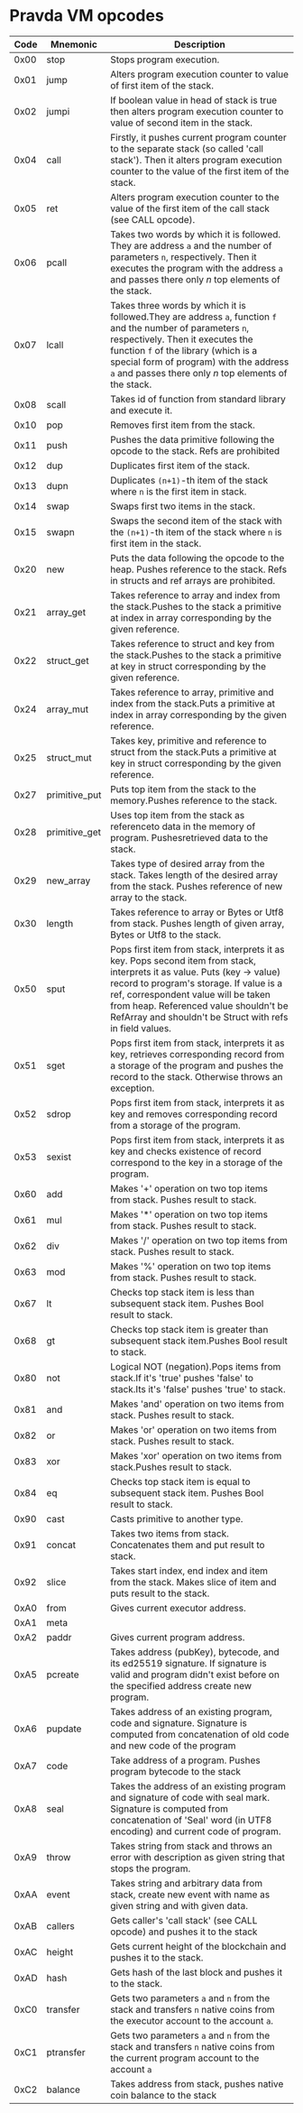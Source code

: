 <!--
THIS FILE IS GENERATED. DO NOT EDIT MANUALLY!
-->
# Pravda VM opcodes
Code|Mnemonic     |Description                                                                                                                                                                                                                                                                                                      
----|-------------|-----------------------------------------------------------------------------------------------------------------------------------------------------------------------------------------------------------------------------------------------------------------------------------------------------------------
0x00|stop         |Stops program execution.                                                                                                                                                                                                                                                                                         
0x01|jump         |Alters program execution counter to value of first item of the stack.                                                                                                                                                                                                                                            
0x02|jumpi        |If boolean value in head of stack is true then alters program execution counter to value of second item in the stack.                                                                                                                                                                                            
0x04|call         |Firstly, it pushes current program counter to the separate stack (so called 'call stack'). Then it alters program execution counter to the value of the first item of the stack.                                                                                                                                 
0x05|ret          |Alters program execution counter to the value of the first item of the call stack (see CALL opcode).                                                                                                                                                                                                             
0x06|pcall        |Takes two words by which it is followed. They are address `a` and the number of parameters `n`, respectively. Then it executes the program with the address `a` and passes there only $n$ top elements of the stack.                                                                                             
0x07|lcall        |Takes three words by which it is followed.They are address `a`, function `f` and the number of parameters `n`, respectively. Then it executes the function `f` of the library (which is a special form of program) with the address `a` and passes there only $n$ top elements of the stack.                     
0x08|scall        |Takes id of function from standard library and execute it.                                                                                                                                                                                                                                                       
0x10|pop          |Removes first item from the stack.                                                                                                                                                                                                                                                                               
0x11|push         |Pushes the data primitive following the opcode to the stack. Refs are prohibited                                                                                                                                                                                                                                 
0x12|dup          |Duplicates first item of the stack.                                                                                                                                                                                                                                                                              
0x13|dupn         |Duplicates `(n+1)`-th item of the stack where `n` is the first item in stack.                                                                                                                                                                                                                                    
0x14|swap         |Swaps first two items in the stack.                                                                                                                                                                                                                                                                              
0x15|swapn        |Swaps the second item of the stack with the `(n+1)`-th item of the stack where `n` is first item in the stack.                                                                                                                                                                                                   
0x20|new          |Puts the data following the opcode to the heap. Pushes reference to the stack. Refs in structs and ref arrays are prohibited.                                                                                                                                                                                    
0x21|array_get    |Takes reference to array and index from the stack.Pushes to the stack a primitive at index in array corresponding by the given reference.                                                                                                                                                                        
0x22|struct_get   |Takes reference to struct and key from the stack.Pushes to the stack a primitive at key in struct corresponding by the given reference.                                                                                                                                                                          
0x24|array_mut    |Takes reference to array, primitive and index from the stack.Puts a primitive at index in array corresponding by the given reference.                                                                                                                                                                            
0x25|struct_mut   |Takes key, primitive and reference to struct from the stack.Puts a primitive at key in struct corresponding by the given reference.                                                                                                                                                                              
0x27|primitive_put|Puts top item from the stack to the memory.Pushes reference to the stack.                                                                                                                                                                                                                                        
0x28|primitive_get|Uses top item from the stack as referenceto data in the memory of program. Pushesretrieved data to the stack.                                                                                                                                                                                                    
0x29|new_array    |Takes type of desired array from the stack. Takes length of the desired array from the stack. Pushes reference of new array to the stack.                                                                                                                                                                        
0x30|length       |Takes reference to array or Bytes or Utf8 from stack. Pushes length of given array, Bytes or Utf8 to the stack.                                                                                                                                                                                                  
0x50|sput         |Pops first item from stack, interprets it as key. Pops second item from stack, interprets it as value. Puts (key -> value) record to program's storage. If value is a ref, correspondent value will be taken from heap. Referenced value shouldn't be RefArray and shouldn't be Struct with refs in field values.
0x51|sget         |Pops first item from stack, interprets it as key, retrieves corresponding record from a storage of the program and pushes the record to the stack. Otherwise throws an exception.                                                                                                                                
0x52|sdrop        |Pops first item from stack, interprets it as key and removes corresponding record from a storage of the program.                                                                                                                                                                                                 
0x53|sexist       |Pops first item from stack, interprets it as key and checks existence of record correspond to the key in a storage of the program.                                                                                                                                                                               
0x60|add          |Makes '+' operation on two top items from stack. Pushes result to stack.                                                                                                                                                                                                                                         
0x61|mul          |Makes '*' operation on two top items from stack. Pushes result to stack.                                                                                                                                                                                                                                         
0x62|div          |Makes '/' operation on two top items from stack. Pushes result to stack.                                                                                                                                                                                                                                         
0x63|mod          |Makes '%' operation on two top items from stack. Pushes result to stack.                                                                                                                                                                                                                                         
0x67|lt           |Checks top stack item is less than subsequent stack item. Pushes Bool result to stack.                                                                                                                                                                                                                           
0x68|gt           |Checks top stack item is greater than subsequent stack item.Pushes Bool result to stack.                                                                                                                                                                                                                         
0x80|not          |Logical NOT (negation).Pops items from stack.If it's 'true' pushes 'false' to stack.Its it's 'false' pushes 'true' to stack.                                                                                                                                                                                     
0x81|and          |Makes 'and' operation on two items from stack. Pushes result to stack.                                                                                                                                                                                                                                           
0x82|or           |Makes 'or' operation on two items from stack. Pushes result to stack.                                                                                                                                                                                                                                            
0x83|xor          |Makes 'xor' operation on two items from stack.Pushes result to stack.                                                                                                                                                                                                                                            
0x84|eq           |Checks top stack item is equal to subsequent stack item. Pushes Bool result to stack.                                                                                                                                                                                                                            
0x90|cast         |Casts primitive to another type.                                                                                                                                                                                                                                                                                 
0x91|concat       |Takes two items from stack. Concatenates them and put result to stack.                                                                                                                                                                                                                                           
0x92|slice        |Takes start index, end index and item from the stack. Makes slice of item and puts result to the stack.                                                                                                                                                                                                          
0xA0|from         |Gives current executor address.                                                                                                                                                                                                                                                                                  
0xA1|meta         |                                                                                                                                                                                                                                                                                                                 
0xA2|paddr        |Gives current program address.                                                                                                                                                                                                                                                                                   
0xA5|pcreate      |Takes address (pubKey), bytecode, and its ed25519 signature. If signature is valid and program didn't exist before on the specified address create new program.                                                                                                                                                  
0xA6|pupdate      |Takes address of an existing program, code and signature. Signature is computed from concatenation of old code and new code of the program                                                                                                                                                                       
0xA7|code         |Take address of a program. Pushes program bytecode to the stack                                                                                                                                                                                                                                                  
0xA8|seal         |Takes the address of an existing program and signature of code with seal mark. Signature is computed from concatenation of 'Seal' word (in UTF8 encoding) and current code of program.                                                                                                                           
0xA9|throw        |Takes string from stack and throws an error with description as given string that stops the program.                                                                                                                                                                                                             
0xAA|event        |Takes string and arbitrary data from stack, create new event with name as given string and with given data.                                                                                                                                                                                                      
0xAB|callers      |Gets caller's 'call stack' (see CALL opcode) and pushes it to the stack                                                                                                                                                                                                                                          
0xAC|height       |Gets current height of the blockchain and pushes it to the stack.                                                                                                                                                                                                                                                
0xAD|hash         |Gets hash of the last block and pushes it to the stack.                                                                                                                                                                                                                                                          
0xC0|transfer     |Gets two parameters `a` and `n` from the stack and transfers `n` native coins from the executor account to the account `a`.                                                                                                                                                                                      
0xC1|ptransfer    |Gets two parameters `a` and `n` from the stack and transfers `n` native coins from the current program account to the account `a`                                                                                                                                                                                
0xC2|balance      |Takes address from stack, pushes native coin balance to the stack                                                                                                                                                                                                                                                